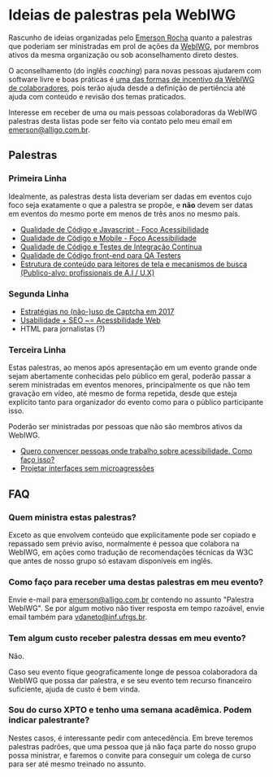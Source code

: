 # Ideias de palestras pela WebIWG
Rascunho de ideias organizadas pelo [Emerson Rocha](https://github.com/fititnt)
quanto a palestras que poderiam ser ministradas em prol de ações da
[WebIWG](https://github.com/webiwg), por membros ativos da mesma organização
ou sob aconselhamento direto destes.

O aconselhamento (do inglês <em lang="en">coaching</em>) para novas pessoas
ajudarem com software livre e boas práticas é [uma das formas de incentivo
da WebIWG de colaboradores](http://www.webiwg.org/colabore.html), pois terão
ajuda desde a definição de pertiência até ajuda com conteúdo e revisão
dos temas praticados.

Interesse em receber de uma ou mais pessoas colaboradoras da WebIWG palestras
desta listas pode ser feito via contato pelo meu email em emerson@alligo.com.br.

<!--
## Motivação

Mesmo que uma palestra seja boa, ficar reclicando conteúdo trocando apenas o
título é ruim: deixa palestrante preguiçoso em inovar, desmotiva participantes
que "já viram a palestra" e quando ocorre em evento grande algo tão
ou mais ruim: tira chance de outra pessoa falar de assunto, até mesmo
semelhante, e potencialmente fazer a diferença.

Alguns temas que a [WebIWG](https://github.com/webiwg) aborda estão
potênciamente desgastados por dois motivos: o primeiro, que _são coisas que
todo mundo já deveria saber, mas pouca gente implementa direito_, e o segundo
que

Este repostório contém tempestade de ideias minhas quanto a palestras que podem
ser ministradas em prol de ações da [WebIWG](https://github.com/webiwg) de uma
forma que seja bom para o público de eventos de grande porte terem algo
não só de qualidade, mas **minimamente inovador**, como também explicitamente
permitir em situações muito específicas reuso de conteúdo, onde estará
explícito para organizadores do evento e o **público** que a palestra é
segue um padrão.
-->

## Palestras


<!--
 Documentos ainda não linkados a palestras:
 - standards.md
 - ietf.md
-->

### Primeira Linha

Idealmente, as palestras desta lista deveriam ser dadas em eventos cujo foco
seja exatamente o que a palestra se propõe, e **não** devem ser datas em
eventos do mesmo porte em menos de três anos no mesmo país.

- [Qualidade de Código e Javascript - Foco Acessibilidade](code-qa-js.md)
- [Qualidade de Código e Mobile - Foco Acessibilidade](code-qa-mobile.md)
- [Qualidade de Código e Testes de Integração Contínua](code-qa-ci.md)
- [Qualidade de Código front-end para QA Testers](code-qa-testers.md)
- [Estrutura de conteúdo para leitores de tela e mecanismos de busca (Publico-alvo: profissionais de A.I / U.X)](a11y-for-ai.md)

### Segunda Linha

- [Estratégias no (não-)uso de Captcha em 2017](captcha.md)
- [Usabilidade + SEO ~= Acessbilidade Web](why-a11y.md)
- HTML para jornalistas (?)


### Terceira Linha

Estas palestras, ao menos após apresentação em um evento grande onde sejam
abertamente conhecidas pelo público em geral, poderão passar a serem ministradas
em eventos menores, principalmente os que não tem gravação em vídeo, até mesmo
de forma repetida, desde que esteja explícito tanto para organizador do evento
como para o público participante isso.

Poderão ser ministradas por pessoas que não são membros ativos da WebIWG.

- [Quero convencer pessoas onde trabalho sobre acessibilidade. Como faço isso?](why-a11y.md)
- [Projetar interfaces sem microagressões](genero.md)

## FAQ

### Quem ministra estas palestras?
Exceto as que envolvem conteúdo que explicitamente pode ser copiado e repassado
sem prévio aviso, normalmente é pessoa que colabora na WebIWG, em ações como
tradução de recomendações técnicas da W3C que antes de nosso grupo só estavam
disponíveis em inglês.

### Como faço para receber uma destas palestras em meu evento?
Envie e-mail para emerson@alligo.com.br contendo no assunto "Palestra
WebIWG". Se por algum motivo não tiver resposta em tempo razoável, envie email
também para vdaneto@inf.ufrgs.br.

### Tem algum custo receber palestra dessas em meu evento?
Não.

Caso seu evento fique geograficamente longe de pessoa colaboradora da
WebIWG que possa dar palestra, e se seu evento tem recurso financeiro
suficiente, ajuda de custo é bem vinda.

### Sou do curso XPTO e tenho uma semana acadêmica. Podem indicar palestrante?
Nestes casos, é interessante pedir com antecedência. Em breve teremos palestras
padrões, que uma pessoa que já não faça parte do nosso grupo possa ministrar,
e faremos o convite para conseguir um colega de curso para ser até mesmo
treinado no assunto.


<!--
Links:
- https://www.w3.org/WAI/tutorials/
- https://github.com/w3c/wai-tutorials
- https://www.w3.org/WAI/ER/tools/
- https://www.w3.org/WAI/gettingstarted/tips/
-->